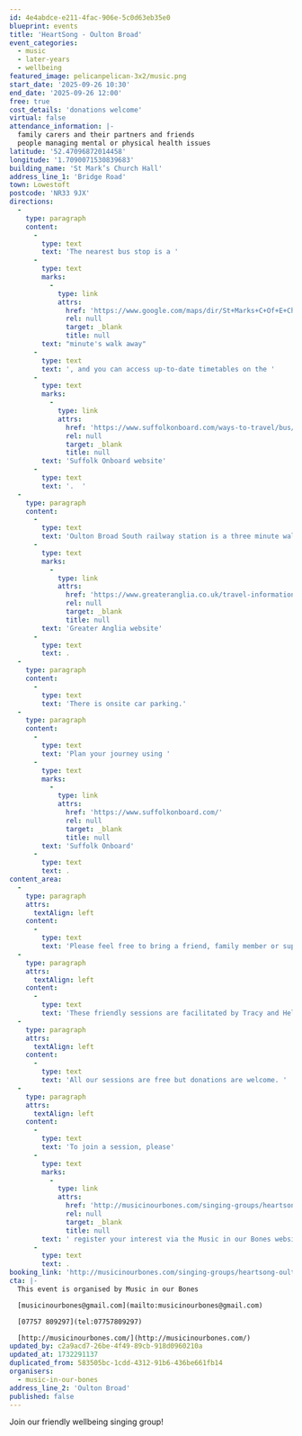 ```yaml
---
id: 4e4abdce-e211-4fac-906e-5c0d63eb35e0
blueprint: events
title: 'HeartSong - Oulton Broad'
event_categories:
  - music
  - later-years
  - wellbeing
featured_image: pelicanpelican-3x2/music.png
start_date: '2025-09-26 10:30'
end_date: '2025-09-26 12:00'
free: true
cost_details: 'donations welcome'
virtual: false
attendance_information: |-
  family carers and their partners and friends
  people managing mental or physical health issues
latitude: '52.47096872014458'
longitude: '1.7090071530839683'
building_name: 'St Mark’s Church Hall'
address_line_1: 'Bridge Road'
town: Lowestoft
postcode: 'NR33 9JX'
directions:
  -
    type: paragraph
    content:
      -
        type: text
        text: 'The nearest bus stop is a '
      -
        type: text
        marks:
          -
            type: link
            attrs:
              href: 'https://www.google.com/maps/dir/St+Marks+C+Of+E+Church,+Bridge+Road,+Lowestoft/John+Lang+Court,+Lowestoft+NR33+9JU/@52.4710552,1.7071281,17z/data=!3m1!4b1!4m14!4m13!1m5!1m1!1s0x47da1ba144bbb153:0x1ac922d71fbf48a0!2m2!1d1.7090231!2d52.4708432!1m5!1m1!1s0x47da1ba3e15c621f:0x3bafcb917adc27ee!2m2!1d1.708942!2d52.471279!3e2?entry=ttu&g_ep=EgoyMDI0MTExOS4yIKXMDSoASAFQAw%3D%3D'
              rel: null
              target: _blank
              title: null
        text: "minute's walk away"
      -
        type: text
        text: ', and you can access up-to-date timetables on the '
      -
        type: text
        marks:
          -
            type: link
            attrs:
              href: 'https://www.suffolkonboard.com/ways-to-travel/bus/bus-timetables/'
              rel: null
              target: _blank
              title: null
        text: 'Suffolk Onboard website'
      -
        type: text
        text: '.  '
  -
    type: paragraph
    content:
      -
        type: text
        text: 'Oulton Broad South railway station is a three minute walk away and you can find the train times on the '
      -
        type: text
        marks:
          -
            type: link
            attrs:
              href: 'https://www.greateranglia.co.uk/travel-information/station-information/ous'
              rel: null
              target: _blank
              title: null
        text: 'Greater Anglia website'
      -
        type: text
        text: .
  -
    type: paragraph
    content:
      -
        type: text
        text: 'There is onsite car parking.'
  -
    type: paragraph
    content:
      -
        type: text
        text: 'Plan your journey using '
      -
        type: text
        marks:
          -
            type: link
            attrs:
              href: 'https://www.suffolkonboard.com/'
              rel: null
              target: _blank
              title: null
        text: 'Suffolk Onboard'
      -
        type: text
        text: .
content_area:
  -
    type: paragraph
    attrs:
      textAlign: left
    content:
      -
        type: text
        text: 'Please feel free to bring a friend, family member or support worker with you! '
  -
    type: paragraph
    attrs:
      textAlign: left
    content:
      -
        type: text
        text: 'These friendly sessions are facilitated by Tracy and Helen and take place once the fourth Friday of the month.'
  -
    type: paragraph
    attrs:
      textAlign: left
    content:
      -
        type: text
        text: 'All our sessions are free but donations are welcome. '
  -
    type: paragraph
    attrs:
      textAlign: left
    content:
      -
        type: text
        text: 'To join a session, please'
      -
        type: text
        marks:
          -
            type: link
            attrs:
              href: 'http://musicinourbones.com/singing-groups/heartsong-oulton-broad/'
              rel: null
              target: _blank
              title: null
        text: ' register your interest via the Music in our Bones website'
      -
        type: text
        text: .
booking_link: 'http://musicinourbones.com/singing-groups/heartsong-oulton-broad/'
cta: |-
  This event is organised by Music in our Bones

  [musicinourbones@gmail.com](mailto:musicinourbones@gmail.com)

  [07757 809297](tel:07757809297)

  [http://musicinourbones.com/](http://musicinourbones.com/)
updated_by: c2a9acd7-26be-4f49-89cb-918d0960210a
updated_at: 1732291137
duplicated_from: 583505bc-1cdd-4312-91b6-436be661fb14
organisers:
  - music-in-our-bones
address_line_2: 'Oulton Broad'
published: false
---
```

Join our friendly wellbeing singing group!